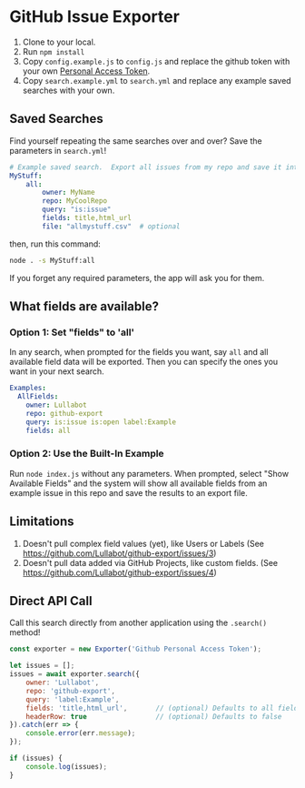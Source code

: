 # GitHub Issue Exporter

1. Clone to your local.
2. Run `npm install`
3. Copy `config.example.js` to `config.js` and replace the github token with your own [Personal Access Token](https://docs.github.com/en/authentication/keeping-your-account-and-data-secure/managing-your-personal-access-tokens).
4. Copy `search.example.yml` to `search.yml` and replace any example saved searches with your own.

## Saved Searches
Find yourself repeating the same searches over and over?  Save the parameters in  `search.yml`!

```yml
# Example saved search.  Export all issues from my repo and save it into the 'exports' folder as 'allmystuff.csv'.
MyStuff:
    all:
        owner: MyName
        repo: MyCoolRepo
        query: "is:issue"
        fields: title,html_url
        file: "allmystuff.csv"  # optional
```

then, run this command:
```bash
node . -s MyStuff:all
```
If you forget any required parameters, the app will ask you for them.

## What fields are available?
### Option 1: Set "fields" to 'all'
In any search, when prompted for the fields you want, say `all` and all available field data will be exported.  Then you can specify the ones you want in your next search.

```yaml
Examples:
  AllFields:
    owner: Lullabot
    repo: github-export
    query: is:issue is:open label:Example
    fields: all
```

### Option 2: Use the Built-In Example
Run `node index.js` without any parameters.  When prompted, select "Show Available Fields" and the system will show all available fields from an example issue in this repo and save the results to an export file. 

## Limitations
1. Doesn't pull complex field values (yet), like Users or Labels (See https://github.com/Lullabot/github-export/issues/3)
2. Doesn't pull data added via GitHub Projects, like custom fields. (See https://github.com/Lullabot/github-export/issues/4)

## Direct API Call
Call this search directly from another application using the `.search()` method!

```js
const exporter = new Exporter('Github Personal Access Token');

let issues = [];
issues = await exporter.search({
    owner: 'Lullabot',
    repo: 'github-export',
    query: 'label:Example',
    fields: 'title,html_url',       // (optional) Defaults to all fields
    headerRow: true                 // (optional) Defaults to false
}).catch(err => {
    console.error(err.message);
});

if (issues) {
    console.log(issues);
}
```
